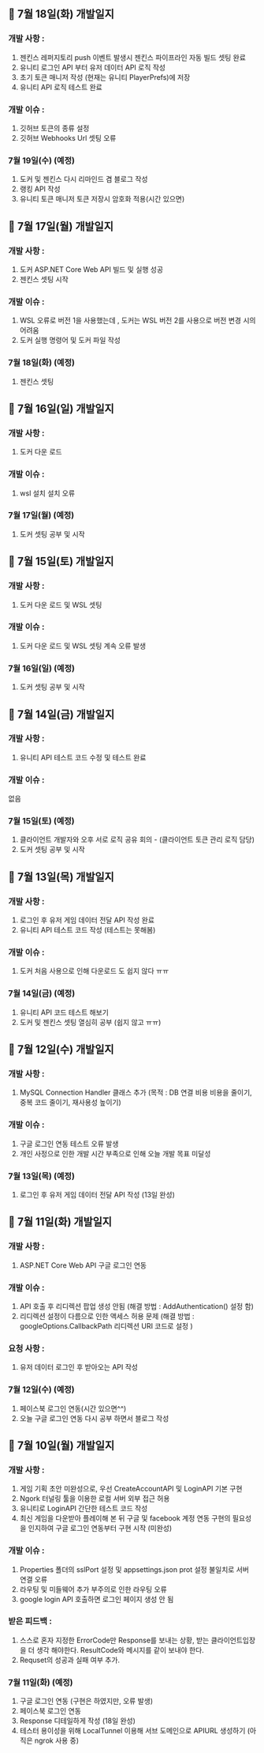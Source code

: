 ## 📍 7월 18일(화) 개발일지
### 개발 사항 : 
1. 젠킨스 레퍼지토리 push 이벤트 발생시 젠킨스 파이프라인 자동 빌드 셋팅 완료
2. 유니티 로그인 API 부터 유저 데이터 API 로직 작성
3. 초기 토큰 매니저 작성 (현재는 유니티 PlayerPrefs)에 저장
4. 유니티 API 로직 테스트 완료
   
### 개발 이슈 : 
1. 깃허브 토큰의 종류 설정
2. 깃허브 Webhooks Url 셋팅 오류
   
### 7월 19일(수) (예정)
1. 도커 및 젠킨스 다시 리마인드 겸 블로그 작성
2. 랭킹 API 작성
3. 유니티 토큰 매니저 토큰 저장시 암호화 적용(시간 있으면)


## 📍 7월 17일(월) 개발일지
### 개발 사항 : 
1. 도커 ASP.NET Core Web API 빌드 및 실행 성공
2. 젠킨스 셋팅 시작
   
### 개발 이슈 : 
1. WSL 오류로 버전 1을 사용했는데 , 도커는 WSL 버전 2를 사용으로 버전 변경 시의 어려움
2. 도커 실행 명령어 및 도커 파일 작성 
   
### 7월 18일(화) (예정)
1. 젠킨스 셋팅 


## 📍 7월 16일(일) 개발일지
### 개발 사항 : 
1. 도커 다운 로드
   
### 개발 이슈 : 
1. wsl 설치 설치 오류
   
### 7월 17일(월) (예정)
1. 도커 셋팅 공부 및 시작


## 📍 7월 15일(토) 개발일지
### 개발 사항 : 
1. 도커 다운 로드 및 WSL 셋팅
   
### 개발 이슈 : 
1. 도커 다운 로드 및 WSL 셋팅 계속 오류 발생

### 7월 16일(일) (예정)
1. 도커 셋팅 공부 및 시작


## 📍 7월 14일(금) 개발일지
### 개발 사항 : 
1. 유니티 API 테스트 코드 수정 및 테스트 완료
   
### 개발 이슈 : 
없음

### 7월 15일(토) (예정)
1. 클라이언트 개발자와 오후 서로 로직 공유 회의 - (클라이언트 토큰 관리 로직 담당)
2. 도커 셋팅 공부 및 시작  


## 📍 7월 13일(목) 개발일지
### 개발 사항 : 
1. 로그인 후 유저 게임 데이터 전달 API 작성 완료
2. 유니티 API 테스트 코드 작성 (테스트는 못해봄)
   
### 개발 이슈 : 
1. 도커 처음 사용으로 인해 다운로드 도 쉽지 않다 ㅠㅠ

### 7월 14일(금) (예정)
1. 유니티 API 코드 테스트 해보기
2. 도커 및 젠킨스 셋팅 열심히 공부 (쉽지 않고 ㅠㅠ)


## 📍 7월 12일(수) 개발일지
### 개발 사항 : 
1. MySQL Connection Handler 클래스 추가
   (목적 : DB 연결 비용 비용을 줄이기, 중복 코드 줄이기, 재사용성 높이기)
   
### 개발 이슈 : 
1. 구글 로그인 연동 테스트 오류 발생
2. 개인 사정으로 인한 개발 시간 부족으로 인해 오늘 개발 목표 미달성

### 7월 13일(목) (예정)
1. 로그인 후 유저 게임 데이터 전달 API 작성 (13일 완성)


## 📍 7월 11일(화) 개발일지
### 개발 사항 : 
1. ASP.NET Core Web API 구글 로그인 연동
   
### 개발 이슈 : 
1. API 호출 후 리디렉션 팝업 생성 안됨 (해결 방법 : AddAuthentication() 설정 함)
2. 리디렉션 설정이 다름으로 인한 액세스 허용 문제 (해결 방법 : googleOptions.CallbackPath 리디렉션 URI 코드로 설정 )

### 요청 사항 : 
1. 유저 데이터 로그인 후 받아오는 API 작성

### 7월 12일(수) (예정)
1. 페이스북 로그인 연동(시간 있으면^^)
2. 오늘 구글 로그인 연동 다시 공부 하면서 블로그 작성 


## 📍 7월 10일(월) 개발일지
### 개발 사항 : 
1. 게임 기획 초안 미완성으로, 우선 CreateAccountAPI 및 LoginAPI 기본 구현
2. Ngork 터널링 툴을 이용한 로컬 서버 외부 접근 허용
3. 유니티로 LoginAPI 간단한 테스트 코드 작성
4. 최신 게임을 다운받아 플레이해 본 뒤 구글 및 facebook 계정 연동 구현의 필요성을 인지하여 구글 로그인 연동부터 구현 시작 (미완성)
   
### 개발 이슈 : 
1. Properties 폴더의 sslPort 설정 및 appsettings.json prot 설정 불일치로 서버 연결 오류
2. 라우팅 및 미들웨어 추가 부주의로 인한 라우팅 오류
3. google login API 호출하면 로그인 페이지 생성 안 됨

### 받은 피드백 : 
1. 스스로 혼자 지정한 ErrorCode만 Response를 보내는 상황, 받는 클라이언트입장을 더 생각 해야한다.
   ResultCode와 메시지를 같이 보내야 한다.
2. Requset의 성공과 실패 여부 추가.

### 7월 11일(화) (예정)
1. 구글 로그인 연동 (구현은 하였지만, 오류 발생)
2. 페이스북 로그인 연동
3. Response 디테일하게 작성 (18일 완성)
4. 테스터 용이성을 위해 LocalTunnel 이용해 서브 도메인으로 APIURL 생성하기 (아직은 ngrok 사용 중)
